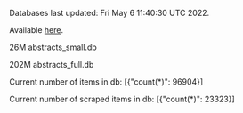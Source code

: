 Databases last updated: Fri May  6 11:40:30 UTC 2022. 

Available [here](https://github.com/cbeauhilton/ash-db/releases).


26M	abstracts_small.db

202M	abstracts_full.db

Current number of items in db:
[{"count(*)": 96904}]

Current number of scraped items in db:
[{"count(*)": 23323}]
